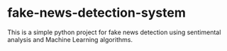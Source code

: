 # fake-news-detection-system
This is a simple python project for fake news detection using sentimental analysis and Machine Learning algorithms.
